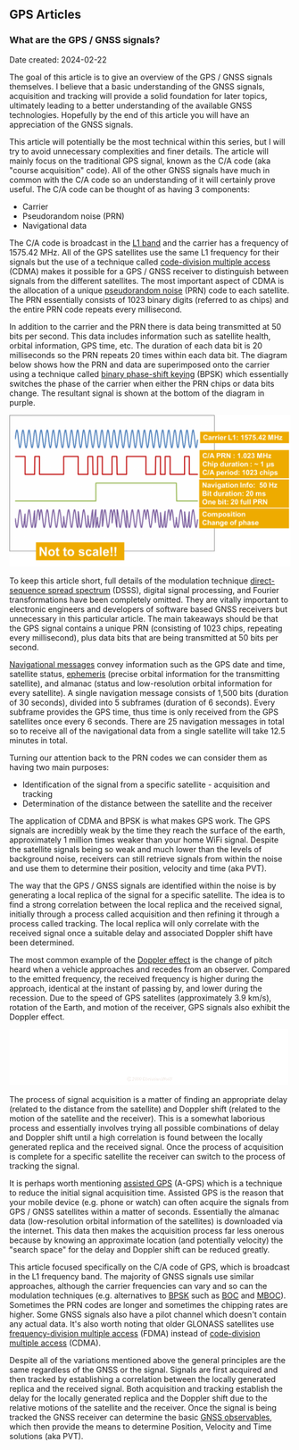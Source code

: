## GPS Articles

### What are the GPS / GNSS signals?

Date created: 2024-02-22

The goal of this article is to give an overview of the GPS / GNSS signals themselves. I believe that a basic understanding of the GNSS signals, acquisition and tracking will provide a solid foundation for later topics, ultimately leading to a better understanding of the available GNSS technologies. Hopefully by the end of this article you will have an appreciation of the GNSS signals.

This article will potentially be the most technical within this series, but I will try to avoid unnecessary complexities and finer details. The article will mainly focus on the traditional GPS signal, known as the C/A code (aka "course acquisition" code). All of the other GNSS signals have much in common with the C/A code so an understanding of it will certainly prove useful. The C/A code can be thought of as having 3 components:

- Carrier
- Pseudorandom noise (PRN)
- Navigational data

The C/A code is broadcast in the [L1 band](https://en.wikipedia.org/wiki/L_band) and the carrier has a frequency of 1575.42 MHz. All of the GPS satellites use the same L1 frequency for their signals but the use of a technique called [code-division multiple access](https://en.wikipedia.org/wiki/Code-division_multiple_access) (CDMA) makes it possible for a GPS / GNSS receiver to distinguish between signals from the different satellites. The most important aspect of CDMA is the allocation of a unique [pseudorandom noise](https://en.wikipedia.org/wiki/Pseudorandom_noise) (PRN) code to each satellite. The PRN essentially consists of 1023 binary digits (referred to as chips) and the entire PRN code repeats every millisecond.

In addition to the carrier and the PRN there is data being transmitted at 50 bits per second. This data includes information such as satellite health, orbital information, GPS time, etc. The duration of each data bit is 20 milliseconds so the PRN repeats 20 times within each data bit. The diagram below shows how the PRN and data are superimposed onto the carrier using a technique called [binary phase-shift keying](https://en.wikipedia.org/wiki/Phase-shift_keying#Binary_phase-shift_keying_(BPSK)) (BPSK) which essentially switches the phase of the carrier when either the PRN chips or data bits change. The resultant signal is shown at the bottom of the diagram in purple.

![GPS signal](img/1200px-GPS_Signals.png)

To keep this article short, full details of the modulation technique [direct-sequence spread spectrum](https://en.wikipedia.org/wiki/Direct-sequence_spread_spectrum) (DSSS), digital signal processing, and Fourier transformations have been completely omitted. They are vitally important to electronic engineers and developers of software based GNSS receivers but unnecessary in this particular article. The main takeaways should be that the GPS signal contains a unique PRN (consisting of 1023 chips, repeating every millisecond), plus data bits that are being transmitted at 50 bits per second.

[Navigational messages](https://en.wikipedia.org/wiki/GPS_signals#Navigation_message) convey information such as the GPS date and time, satellite status, [ephemeris](https://en.wikipedia.org/wiki/Ephemeris) (precise orbital information for the transmitting satellite), and almanac (status and low-resolution orbital information for every satellite). A single navigation message consists of 1,500 bits (duration of 30 seconds), divided into 5 subframes (duration of 6 seconds). Every subframe provides the GPS time, thus time is only received from the GPS satellites once every 6 seconds. There are 25 navigation messages in total so to receive all of the navigational data from a single satellite will take 12.5 minutes in total.

Turning our attention back to the PRN codes we can consider them as having two main purposes:

- Identification of the signal from a specific satellite - acquisition and tracking
- Determination of the distance between the satellite and the receiver

The application of CDMA and BPSK is what makes GPS work. The GPS signals are incredibly weak by the time they reach the surface of the earth, approximately 1 million times weaker than your home WiFi signal. Despite the satellite signals being so weak and much lower than the levels of background noise, receivers can still retrieve signals from within the noise and use them to determine their position, velocity and time (aka PVT).

The way that the GPS / GNSS signals are identified within the noise is by generating a local replica of the signal for a specific satellite. The idea is to find a strong correlation between the local replica and the received signal, initially through a process called acquisition and then refining it through a process called tracking. The local replica will only correlate with the received signal once a suitable delay and associated Doppler shift have been determined.

The most common example of the [Doppler effect](https://en.wikipedia.org/wiki/Doppler_effect) is the change of pitch heard when a vehicle approaches and recedes from an observer. Compared to the emitted frequency, the received frequency is higher during the approach, identical at the instant of passing by, and lower during the recession. Due to the speed of GPS satellites (approximately 3.9 km/s), rotation of the Earth, and motion of the receiver, GPS signals also exhibit the Doppler effect.

![Doppler Effect](img/Dopplerfrequenz.gif)

The process of signal acquisition is a matter of finding an appropriate delay (related to the distance from the satellite) and Doppler shift (related to the motion of the satellite and the receiver). This is a somewhat laborious process and essentially involves trying all possible combinations of delay and Doppler shift until a high correlation is found between the locally generated replica and the received signal. Once the process of acquisition is complete for a specific satellite the receiver can switch to the process of tracking the signal.

It is perhaps worth mentioning [assisted GPS](https://en.wikipedia.org/wiki/Assisted_GNSS) (A-GPS) which is a technique to reduce the initial signal acquisition time. Assisted GPS is the reason that your mobile device (e.g. phone or watch) can often acquire the signals from GPS / GNSS satellites within a matter of seconds. Essentially the almanac data (low-resolution orbital information of the satellites) is downloaded via the internet. This data then makes the acquisition process far less onerous because by knowing an approximate location (and potentially velocity) the "search space" for the delay and Doppler shift can be reduced greatly.

This article focused specifically on the C/A code of GPS, which is broadcast in the L1 frequency band. The majority of GNSS signals use similar approaches, although the carrier frequencies can vary and so can the modulation techniques (e.g. alternatives to [BPSK](https://en.wikipedia.org/wiki/Phase-shift_keying#Binary_phase-shift_keying_(BPSK)) such as [BOC](https://en.wikipedia.org/wiki/Binary_offset_carrier_modulation) and [MBOC](https://en.wikipedia.org/wiki/Multiplexed_binary_offset_carrier)). Sometimes the PRN codes are longer and sometimes the chipping rates are higher. Some GNSS signals also have a pilot channel which doesn't contain any actual data. It's also worth noting that older GLONASS satellites use [frequency-division multiple access](https://en.wikipedia.org/wiki/Frequency-division_multiple_access) (FDMA) instead of [code-division multiple access](https://en.wikipedia.org/wiki/Code-division_multiple_access) (CDMA).

Despite all of the variations mentioned above the general principles are the same regardless of the GNSS or the signal. Signals are first acquired and then tracked by establishing a correlation between the locally generated replica and the received signal. Both acquisition and tracking establish the delay for the locally generated replica and the Doppler shift due to the relative motions of the satellite and the receiver. Once the signal is being tracked the GNSS receiver can determine the basic [GNSS observables](https://gssc.esa.int/navipedia/index.php/GNSS_Basic_Observables), which then provide the means to determine Position, Velocity and Time solutions (aka PVT).

